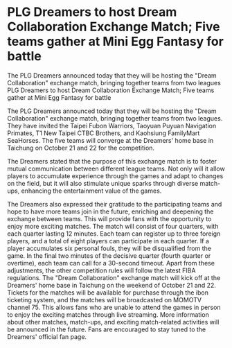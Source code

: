# PLG Dreamers to host Dream Collaboration Exchange Match; Five teams gather at Mini Egg Fantasy for battle 

The PLG Dreamers announced today that they will be hosting the "Dream Collaboration" exchange match, bringing together teams from two leagues 
 PLG Dreamers to host Dream Collaboration Exchange Match; Five teams gather at Mini Egg Fantasy for battle 

The PLG Dreamers announced today that they will be hosting the "Dream Collaboration" exchange match, bringing together teams from two leagues. They have invited the Taipei Fubon Warriors, Taoyuan Puyuan Navigation Primates, T1 New Taipei CTBC Brothers, and Kaohsiung FamilyMart SeaHorses. The five teams will converge at the Dreamers' home base in Taichung on October 21 and 22 for the competition.

The Dreamers stated that the purpose of this exchange match is to foster mutual communication between different league teams. Not only will it allow players to accumulate experience through the games and adapt to changes on the field, but it will also stimulate unique sparks through diverse match-ups, enhancing the entertainment value of the games.

The Dreamers also expressed their gratitude to the participating teams and hope to have more teams join in the future, enriching and deepening the exchange between teams. This will provide fans with the opportunity to enjoy more exciting matches. The match will consist of four quarters, with each quarter lasting 12 minutes. Each team can register up to three foreign players, and a total of eight players can participate in each quarter. If a player accumulates six personal fouls, they will be disqualified from the game. In the final two minutes of the decisive quarter (fourth quarter or overtime), each team can call for a 30-second timeout. Apart from these adjustments, the other competition rules will follow the latest FIBA regulations. The "Dream Collaboration" exchange match will kick off at the Dreamers' home base in Taichung on the weekend of October 21 and 22. Tickets for the matches will be available for purchase through the ibon ticketing system, and the matches will be broadcasted on MOMOTV channel 75. This allows fans who are unable to attend the games in person to enjoy the exciting matches through live streaming. More information about other matches, match-ups, and exciting match-related activities will be announced in the future. Fans are encouraged to stay tuned to the Dreamers' official fan page.